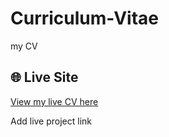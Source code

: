 
# Curriculum-Vitae
my CV
## 🌐 Live Site

[View my live CV here]( https://rachel2024okumu.github.io/Curriculum-Vitae/)

Add live project link
